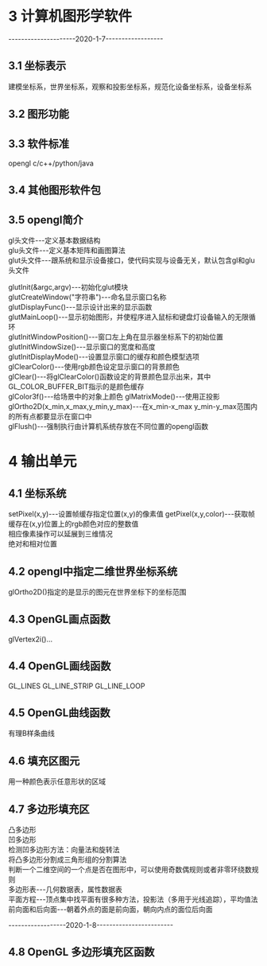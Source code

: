 # 3 计算机图形学软件
---------------------2020-1-7------------------
## 3.1 坐标表示
建模坐标系，世界坐标系，观察和投影坐标系，规范化设备坐标系，设备坐标系
## 3.2 图形功能
## 3.3 软件标准
opengl
c/c++/python/java
## 3.4 其他图形软件包
## 3.5 opengl简介
gl头文件---定义基本数据结构  
glu头文件---定义基本矩阵和画图算法  
glut头文件---跟系统和显示设备接口，使代码实现与设备无关，默认包含gl和glu头文件  

glutInit(&argc,argv)---初始化glut模块  
glutCreateWindow("字符串")---命名显示窗口名称  
glutDisplayFunc()---显示设计出来的显示函数  
glutMainLoop()---显示初始图形，并使程序进入鼠标和键盘灯设备输入的无限循环  
glutInitWindowPosition()---窗口左上角在显示器坐标系下的初始位置  
glutInitWindowSize()---显示窗口的宽度和高度  
glutInitDisplayMode()---设置显示窗口的缓存和颜色模型选项  
glClearColor()---使用rgb颜色设定显示窗口的背景颜色  
glClear()---将glClearColor()函数设定的背景颜色显示出来，其中GL_COLOR_BUFFER_BIT指示的是颜色缓存  
glColor3f()---给场景中的对象上颜色
glMatrixMode()---使用正投影  
glOrtho2D(x_min,x_max,y_min,y_max)---在x_min-x_max y_min-y_max范围内的所有点都要显示在窗口中  
glFlush()---强制执行由计算机系统存放在不同位置的opengl函数  

# 4 输出单元
## 4.1 坐标系统
setPixel(x,y)---设置帧缓存指定位置(x,y)的像素值
getPixel(x,y,color)---获取帧缓存在(x,y)位置上的rgb颜色对应的整数值  
相应像素操作可以延展到三维情况  
绝对和相对位置  
## 4.2 opengl中指定二维世界坐标系统
glOrtho2D()指定的是显示的图元在世界坐标下的坐标范围
## 4.3 OpenGL画点函数
glVertex2i()...
## 4.4 OpenGL画线函数
GL_LINES
GL_LINE_STRIP
GL_LINE_LOOP
## 4.5 OpenGL曲线函数
有理B样条曲线
## 4.6 填充区图元
用一种颜色表示任意形状的区域
## 4.7 多边形填充区
凸多边形  
凹多边形  
检测凹多边形方法：向量法和旋转法  
将凸多边形分割成三角形组的分割算法  
判断一个二维空间的一个点是否在图形中，可以使用奇数偶规则或者非零环绕数规则  
多边形表---几何数据表，属性数据表  
平面方程---顶点集中找平面有很多种方法，投影法（多用于光线追踪），平均值法  
前向面和后向面---朝着外点的面是前向面，朝向内点的面位后向面

------------------2020-1-8------------------------

## 4.8 OpenGL 多边形填充区函数



























